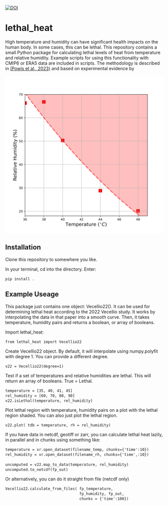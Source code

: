[![DOI](https://zenodo.org/badge/542107849.svg)](https://zenodo.org/badge/latestdoi/542107849)

# lethal_heat
High temperature and humidity can have significant health impacts on the human body. In some cases, this can be lethal.
This repository contains a small Python package for calculating lethal levels of heat from temperature and relative humidity.
Example scripts for using this functionality with CMIP6 or ERA5 data are included in scripts.
The methodology is described in [(Powis et al., 2023)](https://www.science.org/doi/10.1126/sciadv.adg9297) and based on
experimental evidence by 

![Lethal Heat Diagram](lethal_heat_illustration.svg)


## Installation
Clone this repository to somewhere you like.

In your terminal, cd into the directory. Enter:

```
pip install .
```

## Example Useage

This package just contains one object: Vecellio22(). It can be used for
determining lethal heat according to the 2022 Vecellio study.
It works by interpolating the data in that paper into a smooth curve.
Then, it takes temperature, humidity pairs and returns a boolean, or 
array of booleans.

Import lethal_heat:

```
from lethal_heat import Vecellio22
```

Create Vecellio22 object. By default, it will interpolate using numpy.polyfit with degree 1. You can provide a different degree.
```
v22 = Vecellio22(degree=1)
```

Test if a set of temperatures and relative humidities are lethal. This will return an array of booleans. True = Lethal.
```
temperature = [35, 40, 41, 45]
rel_humidity = [60, 70, 80, 90]
v22.isLethal(temperature, rel_humidity)
```


Plot lethal region with temperature, humidity pairs on a plot with the lethal region shaded. You can also just plot the lethal region.
```
v22.plot( tdb = temperature, rh = rel_humidity)
```

If you have data in netcdf, geotiff or zarr, you can calculate lethal heat lazily, in parallel and in chunks using something like:
```
temperature = xr.open_dataset(filename_temp, chunks={'time':10})
rel_humidity = xr.open_dataset(filename_rh, chunks={'time',:10})

uncomputed = v22.map_to_data(temperature, rel_humidity)
uncomputed.to_netcdf(fp_out)
```

Or alternatively, you can do it straight from file (netcdf only)
```
Vecellio22.calculate_from_files( fp_temperature, 
                                 fp_humidity, fp_out,
                                 chunks = {'time':100})
```
